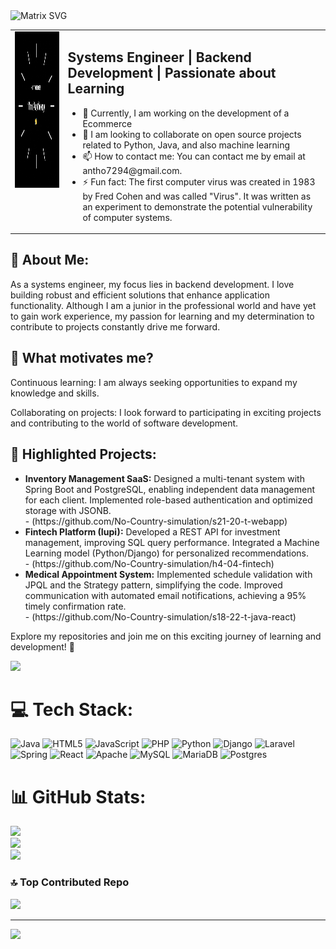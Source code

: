 <!--
**An7h0ny1/An7h0ny1** is a ✨ _special_ ✨ repository because its `README.md` (this file) appears on your GitHub profile.

Here are some ideas to get you started:
-->

<img src="https://raw.githubusercontent.com/rodrigograca31/rodrigograca31/master/matrix.svg" alt="Matrix SVG" style="max-width: 100%;">

<table>
  <tr>
    <td style="vertical-align: top;">
      <img src="migif.gif" alt="Texto alternativo" width="250" height="250" style="margin-right: 20px;" />
    </td>
    <td style="vertical-align: top;">
      <h2>Systems Engineer | Backend Development | Passionate about Learning</h2>
      <ul>
        <li>🔭 Currently, I am working on the development of a Ecommerce </li>
        <li>👯 I am looking to collaborate on open source projects related to Python, Java, and also machine learning</li>
        <li>📫 How to contact me: You can contact me by email at antho7294@gmail.com.</li>
        <li>⚡ Fun fact: The first computer virus was created in 1983 by Fred Cohen and was called "Virus". It was written as an experiment to demonstrate the potential vulnerability of computer systems.</li>
      </ul>
    </td>
  </tr>
</table>


## 💼 About Me:
As a systems engineer, my focus lies in backend development. I love building robust and efficient solutions that enhance application functionality. Although I am a junior in the professional world and have yet to gain work experience, my passion for learning and my determination to contribute to projects constantly drive me forward.

## 🚀 What motivates me?
Continuous learning: I am always seeking opportunities to expand my knowledge and skills.

Collaborating on projects: I look forward to participating in exciting projects and contributing to the world of software development.

## 🌟 Highlighted Projects:
<ul> <li><strong>Inventory Management SaaS:</strong> Designed a multi-tenant system with Spring Boot and PostgreSQL, enabling independent data management for each client. Implemented role-based authentication and optimized storage with JSONB.</li> - (https://github.com/No-Country-simulation/s21-20-t-webapp) <li><strong>Fintech Platform (Iupi):</strong> Developed a REST API for investment management, improving SQL query performance. Integrated a Machine Learning model (Python/Django) for personalized recommendations.</li> - (https://github.com/No-Country-simulation/h4-04-fintech) <li><strong>Medical Appointment System:</strong> Implemented schedule validation with JPQL and the Strategy pattern, simplifying the code. Improved communication with automated email notifications, achieving a 95% timely confirmation rate.</li> - (https://github.com/No-Country-simulation/s18-22-t-java-react) </ul>

Explore my repositories and join me on this exciting journey of learning and development! 🚀

<img src="https://emojis.slackmojis.com/emojis/images/1531849430/4246/blob-sunglasses.gif?1531849430" style="max-width:%; display: inline-block, align: center;" data-target="animated-image.originalImage">



# 💻 Tech Stack:
![Java](https://img.shields.io/badge/java-%23ED8B00.svg?style=plastic&logo=openjdk&logoColor=white) ![HTML5](https://img.shields.io/badge/html5-%23E34F26.svg?style=plastic&logo=html5&logoColor=white) ![JavaScript](https://img.shields.io/badge/javascript-%23323330.svg?style=plastic&logo=javascript&logoColor=%23F7DF1E) ![PHP](https://img.shields.io/badge/php-%23777BB4.svg?style=plastic&logo=php&logoColor=white) ![Python](https://img.shields.io/badge/python-3670A0?style=plastic&logo=python&logoColor=ffdd54) ![Django](https://img.shields.io/badge/django-%23092E20.svg?style=plastic&logo=django&logoColor=white) ![Laravel](https://img.shields.io/badge/laravel-%23FF2D20.svg?style=plastic&logo=laravel&logoColor=white) ![Spring](https://img.shields.io/badge/spring-%236DB33F.svg?style=plastic&logo=spring&logoColor=white) ![React](https://img.shields.io/badge/react-%2320232a.svg?style=plastic&logo=react&logoColor=%2361DAFB) ![Apache](https://img.shields.io/badge/apache-%23D42029.svg?style=plastic&logo=apache&logoColor=white) ![MySQL](https://img.shields.io/badge/mysql-%2300000f.svg?style=plastic&logo=mysql&logoColor=white) ![MariaDB](https://img.shields.io/badge/MariaDB-003545?style=plastic&logo=mariadb&logoColor=white) ![Postgres](https://img.shields.io/badge/postgres-%23316192.svg?style=plastic&logo=postgresql&logoColor=white)
# 📊 GitHub Stats:
![](https://github-readme-stats.vercel.app/api?username=An7h0ny1&theme=dark&hide_border=false&include_all_commits=true&count_private=false)<br/>
![](https://github-readme-streak-stats.herokuapp.com/?user=An7h0ny1&theme=dark&hide_border=false)<br/>
![](https://github-readme-stats.vercel.app/api/top-langs/?username=An7h0ny1&theme=dark&hide_border=false&include_all_commits=true&count_private=false&layout=compact)

### 🔝 Top Contributed Repo
![](https://github-contributor-stats.vercel.app/api?username=An7h0ny1&limit=5&theme=dark&combine_all_yearly_contributions=true)

---
[![](https://visitcount.itsvg.in/api?id=An7h0ny1&icon=0&color=3)](https://visitcount.itsvg.in)

<!-- Proudly created with GPRM ( https://gprm.itsvg.in ) -->

